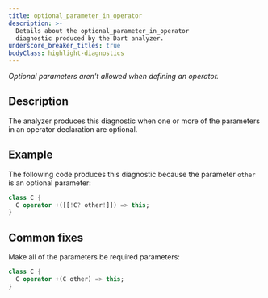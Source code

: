 ```yaml
---
title: optional_parameter_in_operator
description: >-
  Details about the optional_parameter_in_operator
  diagnostic produced by the Dart analyzer.
underscore_breaker_titles: true
bodyClass: highlight-diagnostics
---
```


_Optional parameters aren't allowed when defining an operator._

## Description

The analyzer produces this diagnostic when one or more of the parameters in
an operator declaration are optional.

## Example

The following code produces this diagnostic because the parameter `other`
is an optional parameter:

```dart
class C {
  C operator +([[!C? other!]]) => this;
}
```

## Common fixes

Make all of the parameters be required parameters:

```dart
class C {
  C operator +(C other) => this;
}
```
